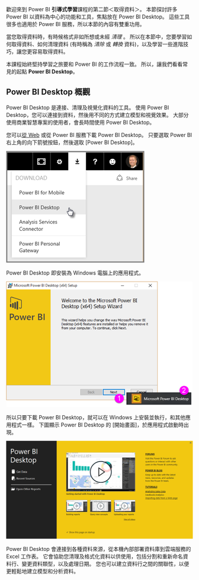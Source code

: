 歡迎來到 Power BI **引導式學習**課程的第二節＜取得資料＞。 本節探討許多 Power BI 以資料為中心的功能和工具，焦點放在 Power BI Desktop。 這些工具很多也適用於 Power BI 服務，所以本節的內容有雙重功用。

當您取得資料時，有時候格式非如所想或未經 *清理* 。 所以在本節中，您要學習如何取得資料、如何清理資料 (有時稱為 *清除* 或 *轉換* 資料)，以及學習一些進階技巧，讓您更容易取得資料。

本課程始終堅持學習之旅要和 Power BI 的工作流程一致。 所以，讓我們看看常見的起點 **Power BI Desktop**。

## <a name="an-overview-of-power-bi-desktop"></a>Power BI Desktop 概觀
Power BI Desktop 是連接、清理及視覺化資料的工具。 使用 Power BI Desktop，您可以連接到資料，然後用不同的方式建立模型和視覺效果。 大部分使用商業智慧專案的使用者，會長時間使用 Power BI Desktop。

您可以[從 Web](http://go.microsoft.com/fwlink/?LinkID=521662) 或從 Power BI 服務下載 Power BI Desktop。 只要選取 Power BI 右上角的向下箭號按鈕，然後選取 [Power BI Desktop]。

![](media/1-1-overview-of-power-bi-desktop/1-1_1.png)

Power BI Desktop 即安裝為 Windows 電腦上的應用程式。

![](media/1-1-overview-of-power-bi-desktop/1-1_2.png)

所以只要下載 Power BI Desktop，就可以在 Windows 上安裝並執行，和其他應用程式一樣。 下圖顯示 Power BI Desktop 的 [開始畫面]，於應用程式啟動時出現。

![](media/1-1-overview-of-power-bi-desktop/1-1_3.png)

Power BI Desktop 會連接到各種資料來源，從本機內部部署資料庫到雲端服務的 Excel 工作表。 它會協助您清理及格式化資料以供使用，包括分割和重新命名資料行、變更資料類型，以及處理日期。 您也可以建立資料行之間的關聯性，以便更輕鬆地建立模型和分析資料。

